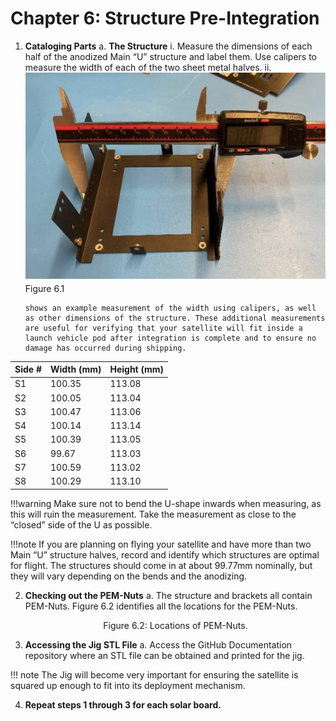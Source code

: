 # Chapter 6: Structure Pre-Integration

1. **Cataloging Parts**
   a. **The Structure**
      i. Measure the dimensions of each half of the anodized Main “U” structure and label them. Use calipers to measure the width of each of the two sheet metal halves.
      ii. ![Figure 6.1](images/measure1.png) Figure 6.1
      
       shows an example measurement of the width using calipers, as well as other dimensions of the structure. These additional measurements are useful for verifying that your satellite will fit inside a launch vehicle pod after integration is complete and to ensure no damage has occurred during shipping.

| Side # | Width (mm) | Height (mm) |
| ----------- | ----------- | ----------- |
| S1 | 100.35 | 113.08
| S2| 100.05 | 113.04
| S3 | 100.47 | 113.06
| S4 | 100.14 | 113.14
| S5 | 100.39 | 113.05
| S6 | 99.67 | 113.03
| S7 | 100.59 | 113.02
| S8 | 100.29 | 113.10
      
!!!warning 
   Make sure not to bend the U-shape inwards when measuring, as this will ruin the measurement. Take the measurement as close to the “closed” side of the U as possible.


!!!note
 If you are planning on flying your satellite and have more than two Main “U” structure halves, record and identify which structures are optimal for flight. The structures should come in at about 99.77mm nominally, but they will vary depending on the bends and the anodizing.

2. **Checking out the PEM-Nuts**
   a. The structure and brackets all contain PEM-Nuts. Figure 6.2 identifies all the locations for the PEM-Nuts.
   <p align="center">Figure 6.2: Locations of PEM-Nuts.</p>

3. **Accessing the Jig STL File**
   a. Access the GitHub Documentation repository where an STL file can be obtained and printed for the jig.

!!! note
        The Jig will become very important for ensuring the satellite is squared up enough to fit into its deployment mechanism.

4. **Repeat steps 1 through 3 for each solar board.**
